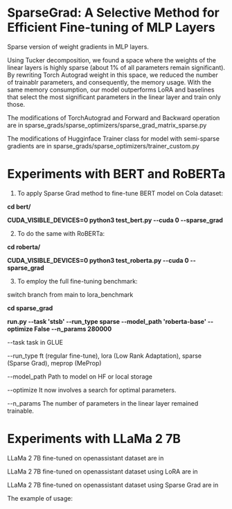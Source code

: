 # SparseGrad: A Selective Method for Efficient Fine-tuning of MLP Layers
Sparse version of weight gradients in MLP layers.

Using Tucker decomposition, we found a space where the weights of the linear layers is highly sparse (about 1% of all parameters remain significant). By rewriting Torch Autograd weight in this space, we reduced the number of trainablr parameters, and consequently, the memory usage. With the same memory consumption, our model outperforms LoRA and baselines that select the most significant parameters in the linear layer and train only those.

The modifications of TorchAutograd and Forward and Backward  operation are in sparse_grads/sparse_optimizers/sparse_grad_matrix_sparse.py

The modifications of Hugginface Trainer class for model with semi-sparse gradients are in sparse_grads/sparse_optimizers/trainer_custom.py

# Experiments with BERT and RoBERTa


1. To apply Sparse Grad method to fine-tune BERT model on Cola dataset:
   
**cd bert/**

**CUDA_VISIBLE_DEVICES=0 python3 test_bert.py --cuda 0 --sparse_grad**


2. To do the same with RoBERTa:
   
**cd roberta/**

**CUDA_VISIBLE_DEVICES=0 python3 test_roberta.py --cuda 0 --sparse_grad**


3. To employ the full fine-tuning benchmark:
   
switch branch from main to lora_benchmark

**cd sparse_grad**

**run.py --task 'stsb' --run_type sparse --model_path 'roberta-base' --optimize False --n_params 280000** 

--task task in GLUE 

--run_type ft (regular fine-tune), lora (Low Rank Adaptation), sparse (Sparse Grad), meprop (MeProp) 

--model_path Path to model on HF or local storage 

--optimize It now involves a search for optimal parameters. 

--n_params The number of parameters in the linear layer remained trainable.


# Experiments with LLaMa 2 7B

LLaMa 2 7B fine-tuned on openassistant dataset are in

LLaMa 2 7B fine-tuned on openassistant dataset using LoRA are in

LLaMa 2 7B fine-tuned on openassistant dataset using Sparse Grad are in

The example of usage:




